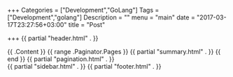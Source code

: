 +++
Categories = ["Development","GoLang"]
Tags = ["Development","golang"]
Description = ""
menu = "main"
date = "2017-03-17T23:27:56+03:00"
title = "Post"

+++
{{ partial "header.html" . }}
	<main>
        {{ .Content }}
        {{ range .Paginator.Pages }}
			{{ partial "summary.html" . }}
		{{ end }}
		{{ partial "pagination.html" . }}
	</main>
{{ partial "sidebar.html" . }}
{{ partial "footer.html" . }}